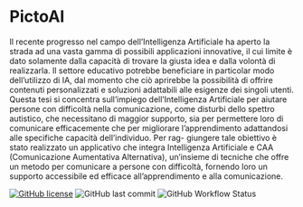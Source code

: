 # PictoAI
Il recente progresso nel campo dell’Intelligenza Artificiale ha aperto la strada ad
una vasta gamma di possibili applicazioni innovative, il cui limite è dato
solamente dalla capacità di trovare la giusta idea e dalla volontà di realizzarla.
Il settore educativo potrebbe beneficiare in particolar modo dell’utilizzo di IA,
dal momento che ciò aprirebbe la possibilità di offrire contenuti personalizzati
e soluzioni adattabili alle esigenze dei singoli utenti. Questa tesi si concentra
sull’impiego dell’Intelligenza Artificiale per aiutare persone con difficoltà nella
comunicazione, come disturbi dello spettro autistico, che necessitano di maggior
supporto, sia per permettere loro di comunicare efficacemente che per migliorare
l’apprendimento adattandosi alle specifiche capacità dell’individuo. Per rag-
giungere tale obiettivo è stato realizzato un applicativo che integra Intelligenza
Artificiale e CAA (Comunicazione Aumentativa Alternativa), un’insieme di
tecniche che offre un metodo per comunicare a persone con difficoltà, fornendo
loro un supporto accessibile ed efficace all’apprendimento e alla comunicazione.

[![GitHub license](https://img.shields.io/github/license/mcnuggetboii/AAC-Tesi)](https://github.com/mcnuggetboii/AAC-Tesi/blob/main/LICENSE)
![GitHub last commit](https://img.shields.io/github/last-commit/mcnuggetboii/AAC-Tesi)
![GitHub Workflow Status](https://img.shields.io/github/workflow/status/mcnuggetboii/AAC-Tesi/build-lint)
